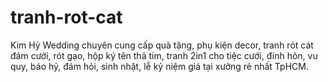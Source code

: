 # tranh-rot-cat
Kim Hỷ Wedding chuyên cung cấp quà tặng, phụ kiện decor, tranh rót cát đám cưới, rót gạo, hộp ký tên thả tim, tranh 2in1 cho tiệc cưới, đính hôn, vu quy, báo hỷ, đám hỏi, sinh nhật, lễ kỷ niệm giá tại xưởng rẻ nhất TpHCM.
